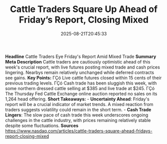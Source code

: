 ﻿---
title: "Cattle Traders Square Up Ahead of Friday’s Report, Closing Mixed"
date: "2025-08-21T20:45:33"
category: "Markets"
summary: ""
slug: "cattle traders square up ahead of fridays report closing mix"
source_urls:
  - "https://www.nasdaq.com/articles/cattle-traders-square-ahead-fridays-report-closing-mixed"
seo:
  title: "Cattle Traders Square Up Ahead of Friday’s Report, Closing Mixed | Hash n Hedge"
  description: ""
  keywords: ["news", "markets", "brief"]
---
**Headline** Cattle Traders Eye Friday's Report Amid Mixed Trade  **Summary Meta Description** Cattle traders are cautiously optimistic ahead of this week's crucial report, with live futures posting mixed trade and cash prices lingering. Nearbys remain relatively unchanged while deferred contracts see gains.  **Key Points:**  ΓÇó Live cattle futures closed within 15 cents of their previous trading levels. ΓÇó Cash trade has been sluggish this week, with some northern dressed cattle selling at $385 and live trade at $245. ΓÇó The Thursday Fed Cattle Exchange online auction reported no sales on its 1,264 head offering.  **Short Takeaways:**  - **Uncertainty Ahead**: Friday's report will be a crucial indicator of market trends. A mixed reaction from traders suggests volatility could remain in the short term. - **Cash Trade Lingers**: The slow pace of cash trade this week underscores ongoing challenges in the cattle industry, with prices remaining relatively stable despite some fluctuations.  **Sources** https://www.nasdaq.com/articles/cattle-traders-square-ahead-fridays-report-closing-mixed 
